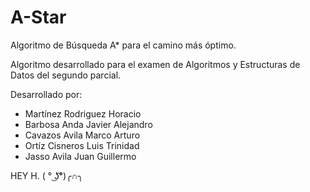 # A-Star
Algoritmo de Búsqueda A* para el camino más óptimo.

Algoritmo desarrollado para el examen de Algoritmos y Estructuras de Datos del segundo parcial.

Desarrollado por:
- Martínez Rodriguez Horacio
- Barbosa Anda Javier Alejandro
- Cavazos Avila Marco Arturo
- Ortíz Cisneros Luis Trinidad
- Jasso Avila Juan Guillermo

HEY H. ( ° ͜ʖ͡°)╭∩╮
